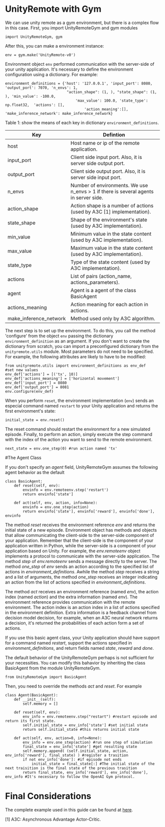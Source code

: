 # UnityRemote with Gym

We can use unity remote as a gym environment, but there is a complex flow in this case. First, you import UnityRemoteGym and gym modules

    import UnityRemoteGym, gym

After this, you can make a environment instance:

    env = gym.make('UnityRemote-v0')
 
Environment object `env`  performed communication with the server-side of your unity application. It's necessary to define the environment configuration using a dictionary. For example:

	environment_definitions = {'host': '127.0.0.1', 'input_port': 8080, 'output_port': 7070, 'n_envs': 1,
                                "action_shape": (1, ), "state_shape": (1, ), 'min_value': -100.0, 
                                    'max_value': 100.0, 'state_type': np.float32,  'actions': [], 
                                        'action_meaning':[], 'make_inference_network': make_inference_network}

Table 1: show the means of each key in dictionary `environment_definitions`.

| Key             |                                    Defintion                                          |
|-----------------|---------------------------------------------------------------------------------------|
| host            |  Host name or ip of the remote application.                                           |
| input_port      |  Client side input port. Also, it is server side output port.                         |
| output_port     |  Client side output port. Also, it is server side input port.                         |
| n_envs          |  Number of environments. We use n_envs > 1 if there is several agents in server side. |
| action_shape    |  Action shape is a number of actions (used by A3C [1] implementation).                |                             |				  |																						  |
| state_shape     |  Shape of the environment's state (used by A3C implementation).                       |
| min_value       |  Minimum value in the state content (used by A3C implementation).                     |
| max_value       |  Maximum value in the state content (used by A3C implementation).                     |
| state_type      |  Type of the state content (used by A3C implementation).                              |
| actions         |  List of pairs (action_name, actions_parameters).                                     |
| agent           |  Agent is a agent of the class BasicAgent											  |
| actions_meaning |  Action meaning for each action in actions.                                           |
| make_inference_network | Method used only by A3C algorithm.                                             |


The next step is to set up the environment. To do this, you call the method 'configure' from the object `env` passing the dictionary `environment_definition` as an argument. If you don't want to create the dictionary from scratch, you can import a preconfigured dictionary from the `unityremote.utils` module. Most parameters do not need to be specified. For example, the following attributes are likely to have to be modified:

	from unityremote.utils import environment_definitions as env_def
	#set new values
	env_def['actions'] = [('tx', 10)]
	env_def['actions_meaning'] = ['horizontal movement']
	env_def['input_port'] = 8080
	env_def['output_port'] = 8081
	env.configure(env_def)

When you perform `reset`, the environment implementation (`env`) sends an especial command named `restart` to your Unity application and returns the first environment's state:

    initial_state = env.reset()

The reset command should restart the environment for a new simulated episode. Finally, to perform an action, simply execute the step command with the index of the action you want to send to the remote environment.

	next_state = env.one_step(0) #run action named 'tx'


#The Agent Class

If you don't specify an *agent* field, UnityRemoteGym assumes the following agent behavior as the default

	class BasicAgent:
	    def reset(self, env):
	        envinfo = env.remoteenv.step('restart')
	        return envinfo['state']

	    def act(self, env, action, info=None):
	        envinfo = env.one_step(action)
	        return envinfo['state'], envinfo['reward'], envinfo['done'], envinfo

The method *reset* receives the environment reference *env* and returns the initial state of a new episode. Environment object has methods and objects that allow communicating the client-side to the server-side component of your application. Remember that the client-side is the component of your application written in Python, while the server-side is a component of your application based on Unity. For example, the *env.remoteenv* object implements a protocol to communicate with the server-side application. The method *step* of *env.remoteenv* sends a message directly to the server. The method *one_step* of *env* sends an action according to the specified list of actions in *environment_definitions*.  Awhile the method *step* receives a string and a list of arguments, the method  *one_step* receives an integer indicating an action from the list of actions specified in *environment_definitions*.

The method *act* receives an environment reference (named *env*), the action index (named *action*) and the extra information (named *env*). The environment reference provides communication with the remote environment. The action index is an action index in a list of actions specified in the environment definition. Extra information is a feedback channel from decision model decision, for example, when an A3C neural network returns a decision, it's returned the probabilities of each action form a set of actions.

If you use this basic agent class, your Unity application should have support for a command named *restart*, support the actions specified in *environment_definitions*, and return fields named *state*, *reward* and *done*.

The default behavior of the UnityRemoteGym perhaps is not sufficient for your necessities. You can modify this bahavior by inheriting the class BasicAgent from the module UnityRemoteGym. 

	from UnityRemoteGym import BasicAgent

Then, you need to override the methods *act* and *reset*. For example

	class Agent(BasicAgent):
		def __init__(self):
			self.memory = []
		
		def reset(self, env):
			env_info = env.remoteenv.step("restart") #restart episode and return its first state. 
			self.initial_state = env_info['state'] #set initial state
			return self.initial_state #this returns initial state
		
		def act(self, env, action=0, info=None):
			env_info = env.one_step(action) #run one step of simulation
			final_state = env_info['state'] #get resulting state
			self.memory.append( (self.initial_state, action, env_info['reward'], final_state) ) #register a trasition
			if not env_info['done']: #if episode not ends
				initial_state = final_state[:] #The initial state of the next traisition is the final state of the previous trasition
		  	return final_state, env_info['reward'], env_info['done'], env_info #It's necessary to follow the OpenAI Gym protocol.



# Final Considerations

The complete example used in this guide can be found at [here](/examples/CubeAgent/CubeExampleClient/).

[1] A3C: Asynchronous Advantage Actor-Critic.


